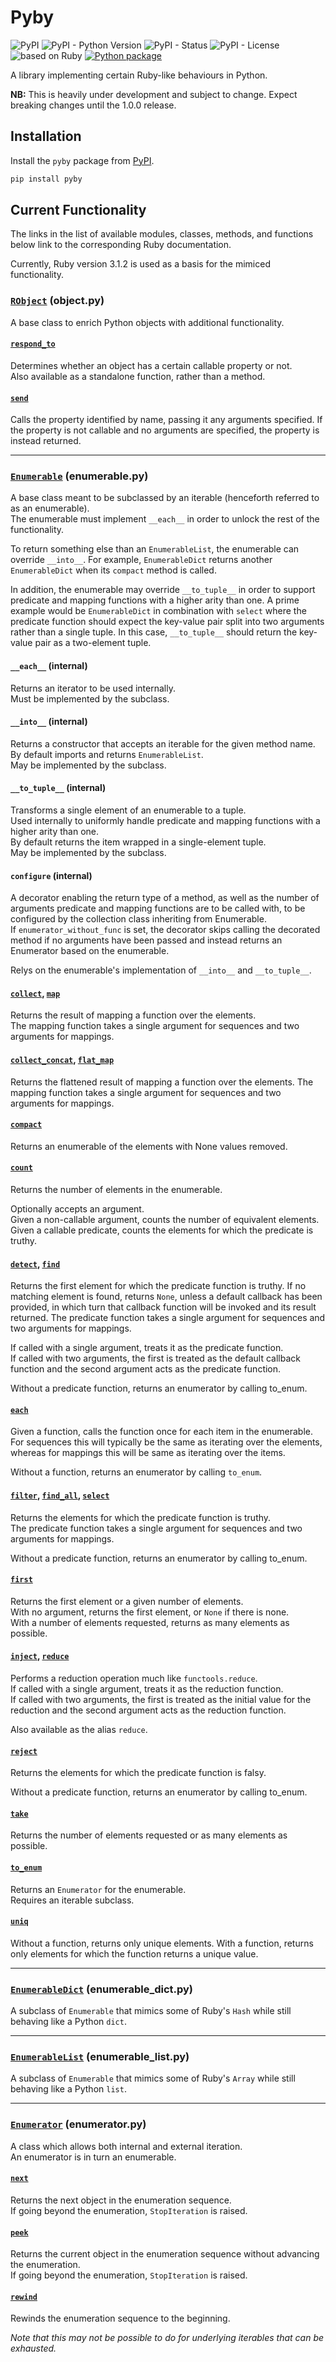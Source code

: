 # Pyby

![PyPI](https://img.shields.io/pypi/v/pyby)
![PyPI - Python Version](https://img.shields.io/pypi/pyversions/pyby)
![PyPI - Status](https://img.shields.io/pypi/status/pyby)
![PyPI - License](https://img.shields.io/pypi/l/pyby)
![based on Ruby](https://img.shields.io/badge/based%20on%20Ruby-3.1.2-red)
[![Python package](https://github.com/DevL/pyby/actions/workflows/python-package.yml/badge.svg)](https://github.com/DevL/pyby/actions/workflows/python-package.yml)


A library implementing certain Ruby-like behaviours in Python.

**NB:** This is heavily under development and subject to change. Expect breaking changes until the 1.0.0 release.

## Installation

Install the `pyby` package from [PyPI](https://pypi.org/project/pyby).

```sh
pip install pyby
```

## Current Functionality

The links in the list of available modules, classes, methods, and functions below link to the corresponding Ruby documentation.

Currently, Ruby version 3.1.2 is used as a basis for the mimiced functionality.

### [`RObject`](https://ruby-doc.org/core-3.1.2/Object.html) (object.py)

A base class to enrich Python objects with additional functionality.

#### [`respond_to`](https://ruby-doc.org/core-3.1.2/Object.html#method-i-respond_to-3F)

Determines whether an object has a certain callable property or not.  
Also available as a standalone function, rather than a method.

#### [`send`](https://ruby-doc.org/core-3.1.2/Object.html#method-i-send)

Calls the property identified by name, passing it any arguments specified.
If the property is not callable and no arguments are specified, the property is instead returned.

---

### [`Enumerable`](https://ruby-doc.org/core-3.1.2/Enumerable.html) (enumerable.py)

A base class meant to be subclassed by an iterable (henceforth referred to as an enumerable).  
The enumerable must implement `__each__` in order to unlock the rest of the functionality.

To return something else than an `EnumerableList`, the enumerable can override `__into__`. For example, `EnumerableDict` returns another `EnumerableDict` when its `compact` method is called.

In addition, the enumerable may override `__to_tuple__` in order to support predicate and mapping functions with a higher arity than one. A prime example would be `EnumerableDict` in combination with `select` where the predicate function should expect the key-value pair split into two arguments rather than a single tuple. In this case, `__to_tuple__` should return the key-value pair as a two-element tuple. 

#### `__each__` (internal)

Returns an iterator to be used internally.  
Must be implemented by the subclass.

#### `__into__` (internal)

Returns a constructor that accepts an iterable for the given method name.  
By default imports and returns `EnumerableList`.  
May be implemented by the subclass.

#### `__to_tuple__` (internal)

Transforms a single element of an enumerable to a tuple.  
Used internally to uniformly handle predicate and mapping functions with a higher arity than one.  
By default returns the item wrapped in a single-element tuple.  
May be implemented by the subclass.

#### `configure` (internal)

A decorator enabling the return type of a method, as well as the number of arguments predicate and mapping functions are to be called with, to be configured by the collection class inheriting from Enumerable.  
If `enumerator_without_func` is set, the decorator skips calling the decorated method if no arguments have been passed and instead returns an Enumerator based on the enumerable.

Relys on the enumerable's implementation of `__into__` and `__to_tuple__`.

#### [`collect`](https://ruby-doc.org/core-3.1.2/Enumerable.html#method-i-collect), [`map`](https://ruby-doc.org/core-3.1.2/Enumerable.html#method-i-map)

Returns the result of mapping a function over the elements.  
The mapping function takes a single argument for sequences and two arguments for mappings.

#### [`collect_concat`](https://ruby-doc.org/core-3.1.2/Enumerable.html#method-i-collect_concat), [`flat_map`](https://ruby-doc.org/core-3.1.2/Enumerable.html#method-i-flat_map)

Returns the flattened result of mapping a function over the elements.
The mapping function takes a single argument for sequences and two arguments for mappings.

#### [`compact`](https://ruby-doc.org/core-3.1.2/Enumerable.html#method-i-compact)

Returns an enumerable of the elements with None values removed.

#### [`count`](https://ruby-doc.org/core-3.1.2/Enumerable.html#method-i-count)

Returns the number of elements in the enumerable.

Optionally accepts an argument.  
Given a non-callable argument, counts the number of equivalent elements.  
Given a callable predicate, counts the elements for which the predicate is truthy.

#### [`detect`](https://ruby-doc.org/core-3.1.2/enumerable.html#method-i-detect), [`find`](https://ruby-doc.org/core-3.1.2/enumerable.html#method-i-find)

Returns the first element for which the predicate function is truthy. If no matching element is found, returns `None`, unless a default callback has been provided, in which turn that callback function will be invoked and its result returned. The predicate function takes a single argument for sequences and two arguments for mappings.

If called with a single argument, treats it as the predicate function.  
If called with two arguments, the first is treated as the default callback function and the second argument acts as the predicate function.

Without a predicate function, returns an enumerator by calling to_enum.

#### [`each`](https://ruby-doc.org/core-3.1.2/Enumerable.html#module-Enumerable-label-Enumerable+in+Ruby+Core+Classes)

Given a function, calls the function once for each item in the enumerable.  
For sequences this will typically be the same as iterating over the elements,
whereas for mappings this will be same as iterating over the items.

Without a function, returns an enumerator by calling `to_enum`.

#### [`filter`](https://ruby-doc.org/core-3.1.2/Enumerable.html#method-i-filter), [`find_all`](https://ruby-doc.org/core-3.1.2/Enumerable.html#method-i-find_all), [`select`](https://ruby-doc.org/core-3.1.2/Enumerable.html#method-i-select)

Returns the elements for which the predicate function is truthy.  
The predicate function takes a single argument for sequences and two arguments for mappings.

Without a predicate function, returns an enumerator by calling to_enum.

#### [`first`](https://ruby-doc.org/core-3.1.2/Enumerable.html#method-i-first)

Returns the first element or a given number of elements.  
With no argument, returns the first element, or `None` if there is none.  
With a number of elements requested, returns as many elements as possible.

#### [`inject`](https://ruby-doc.org/core-3.1.2/Enumerable.html#method-i-inject), [`reduce`](https://ruby-doc.org/core-3.1.2/Enumerable.html#method-i-reduce)

Performs a reduction operation much like `functools.reduce`.  
If called with a single argument, treats it as the reduction function.  
If called with two arguments, the first is treated as the initial value for the reduction and the second argument acts as the reduction function.

Also available as the alias `reduce`.

#### [`reject`](https://ruby-doc.org/core-3.1.2/Enumerable.html#method-i-reject)

Returns the elements for which the predicate function is falsy.  

Without a predicate function, returns an enumerator by calling to_enum.

#### [`take`](https://ruby-doc.org/core-3.1.2/Enumerable.html#method-i-take)

Returns the number of elements requested or as many elements as possible.

#### [`to_enum`](https://ruby-doc.org/core-3.1.2/Object.html#method-i-to_enum)

Returns an `Enumerator` for the enumerable.  
Requires an iterable subclass.

#### [`uniq`](https://ruby-doc.org/core-3.1.2/Enumerable.html#method-i-uniq)

Without a function, returns only unique elements.
With a function, returns only elements for which the function returns a unique value.

---

### [`EnumerableDict`](https://ruby-doc.org/core-3.1.2/Hash.html) (enumerable_dict.py)

A subclass of `Enumerable` that mimics some of Ruby's `Hash` while still behaving like a Python `dict`.

---

### [`EnumerableList`](https://ruby-doc.org/core-3.1.2/Array.html) (enumerable_list.py)

A subclass of `Enumerable` that mimics some of Ruby's `Array` while still behaving like a Python `list`.

---

### [`Enumerator`](https://ruby-doc.org/core-3.1.2/Enumerator.html) (enumerator.py)

A class which allows both internal and external iteration.  
An enumerator is in turn an enumerable.

#### [`next`](https://ruby-doc.org/core-3.1.2/Enumerator.html#method-i-next)

Returns the next object in the enumeration sequence.  
If going beyond the enumeration, `StopIteration` is raised.

#### [`peek`](https://ruby-doc.org/core-3.1.2/Enumerator.html#method-i-peek)

Returns the current object in the enumeration sequence without advancing the enumeration.  
If going beyond the enumeration, `StopIteration` is raised.

#### [`rewind`](https://ruby-doc.org/core-3.1.2/Enumerator.html#method-i-rewind)

Rewinds the enumeration sequence to the beginning.

_Note that this may not be possible to do for underlying iterables that can be exhausted._
